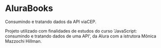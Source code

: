 # AluraBooks

Consumindo e tratando dados da API viaCEP.

Projeto utilizado com finalidades de estudos do curso 'JavaScript: consumindo e tratando dados de uma API', da Alura com a istrutora Mônica Mazzochi Hillman.
